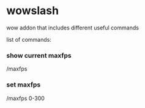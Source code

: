 # wowslash

wow addon that includes different useful commands

list of commands:

### show current maxfps
/maxfps 

### set maxfps
/maxfps 0-300

